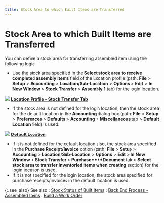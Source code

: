 ```yaml
---
title: Stock Area to which Built Items are Transferred
---
```


# Stock Area to which Built Items are Transferred


You can define a stock area for transferring assembled item using the  following logic:

- Use the stock  area specified in the **Select stock area 
 to receive completed assembly items** field of the Location profile  (path: **File** > **Setup** > **Accounting** > **Location/Sub-Location** > **Options** > **Edit** > **In 
 New Window** > **Stock Transfer** > **Assembly 1** tab) for  the login location.



**![]({{site.ba_baseurl}}/img/lens.gif) [Location  Profile - Stock Transfer Tab]({{site.sc_chm}}/options/locations-and-sub-locations/set-up-locations/the_location_profile_stock_transfer.html)**

- If the stock  area is not defined for the login location, then the stock area for the  default location in the **Accounting** dialog  box (path: **File** > **Setup**  > **Preferences** > **Defaults**  > **Accounting** > **Miscellaneous**  tab > **Default Location** field)  is used.



**![]({{site.ba_baseurl}}/img/lens.gif) [Default  Location]({{site.sc_chm}}/misc/default_location.html)**

- If it is not  defined for the default location also, the stock area specified in the  **Purchase Receipt/Invoice** option  (path: **File** > **Setup**  > **Accounting** > **Location**/**Sub-Location** > **Options**  > **Edit** > **In 
 New Window** > **Stock** **Transfer** > **Purchase****Document** tab > **Select 
 stock area to transfer inventoried items when creating** section)  for the login location is used.
- If it is not  specified for the login location, the stock area specified for purchase  receipts/invoices in the default location is used.



{:.see_also}
See also
: [Stock  Status of Built Items]({{site.ba_baseurl}}/prod-asm/building-wo/entering-qty-built/back-proc/asm-items/set_stock_area_completed_assembly.html)
: [Back  End Process - Assembled Items]({{site.ba_baseurl}}/prod-asm/building-wo/entering-qty-built/back-proc/asm-items/backend_process_assemblied_items.html)
: [Build  a Work Order]({{site.ba_baseurl}}/prod-asm/building-wo/building_work_orders_content_building_assembly.html)
